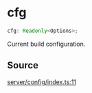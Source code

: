 # cfg

```ts
cfg: Readonly<Options>;
```

Current build configuration.

## Source

[server/config/index.ts:11](https://github.com/Elringus/Imgit/blob/157689c/src/server/config/index.ts#L11)
